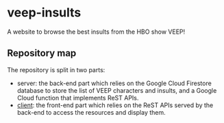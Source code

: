 # veep-insults
A website to browse the best insults from the HBO show VEEP!

## Repository map
The repository is split in two parts:
* server: the back-end part which relies on the Google Cloud Firestore database to store the list of VEEP characters and insults, and a Google Cloud function that implements ReST APIs.
* [client](./client/README.md): the front-end part which relies on the ReST APIs served by the back-end to access the resources and display them.